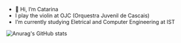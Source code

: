 - 👋 Hi, I’m Catarina
-  I play the violin at OJC (Orquestra Juvenil de Cascais)
-  I’m currently studying Eletrical and Computer Engineering at IST

![Anurag's GitHub stats](https://github-readme-stats.vercel.app/api?username=anuraghazra&show_icons=true&theme=radical)

